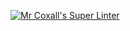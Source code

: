 

[![Mr Coxall's Super Linter](https://github.com/ICS3U-C-Programming-HiabGm/Unit1-04-CPP/workflows/Mr%20Coxall's%20Super%20Linter/badge.svg)](https://github.com/ICS3U-C-Programming-HiabGm/Unit1-04-CPP/actions)
